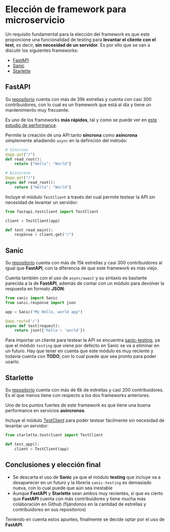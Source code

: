 # Elección de framework para microservicio

Un requisito fundamental para la elección del framework es que este proporcione una funcionalidad de testing para **levantar el cliente con el test**, es decir, **sin necesidad de un servidor**. Es por ello que se van a discutir los siguientes frameworks:

- [FastAPI](https://fastapi.tiangolo.com/)
- [Sanic](https://sanic.readthedocs.io/en/stable/)
- [Starlette](https://github.com/encode/starlette)

## FastAPI

Su [repositorio](https://github.com/tiangolo/fastapi) cuenta con más de 39k estrellas y cuenta con casi 300 contribuidores, con lo cual es un framework que está al día y tiene un mantenimiento muy frecuente. 

Es uno de los frameworks **más rápidos**, tal y como se puede ver en [este estudio de performance](https://github.com/tiangolo/fastapi#performance).

Permite la creación de una API tanto **síncrona** como **asíncrona** simplemente añadiendo ```async``` en la definición del método:

```python
# Síncrono
@app.get("/")
def read_root():
    return {"Hello": "World"}
```

```python
# Asíncrono
@app.get("/")
async def read_root():
    return {"Hello": "World"}
```

Incluye el módulo ```TestClient``` a través del cual permite testear la API sin necesidad de levantar un servidor:

```python
from fastapi.testclient import TestClient

client = TestClient(app)

def test_read_main():
	response = client.get("/")
```

## Sanic

Su [repositorio](https://github.com/sanic-org/sanic) cuenta con más de 15k estrellas y casi 300 contribuidores al igual que **FastAPI**, con la diferencia de que este framework es más viejo.

Cuenta también con el uso de ```async/await``` y su sintaxis es bastante parecida a la de **FastAPI**, además de contar con un módulo para devolver la respuesta en formato **JSON**:

```python
from sanic import Sanic
from sanic.response import json

app = Sanic("My Hello, world app")

@app.route('/')
async def test(request):
    return json({'hello': 'world'})
```

Para importar un cliente para testear la API se encuentra [sanic-testing](https://github.com/sanic-org/sanic-testing), ya que el módulo ```testing``` que viene por defecto en Sanic se va a eliminar en un futuro. Hay que tener en cuenta que este módulo es muy reciente y todavía cuenta con **TODO**, con lo cual puede que sea pronto para poder usarlo.

## Starlette

Su [repositorio](https://github.com/encode/starlette) cuenta con más de 6k de estrellas y casi 200 contribuidores. Es el que menos tiene con respecto a los dos frameworks anteriores.

Uno de los puntos fuertes de este framework es que tiene una buena performance en servicios **asíncronos**.

Incluye el módulo [TestClient](https://www.starlette.io/testclient/) para poder testear fácilmente sin necesidad de levantar un servidor:

```python
from starlette.testclient import TestClient

def test_app():
    client = TestClient(app)
```

## Conclusiones y elección final

- Se descarta el uso de **Sanic** ya que el módulo **testing** que incluye va a desaparecer en un futuro y la librería ```sanic-testing``` es demasiado nueva, con lo cual puede que aún sea inestable
- Aunque **FastAPI** y **Starlette** sean ambos muy recientes, sí que es cierto que **FastAPI** cuenta con más contribuidores y tiene mucha más colaboración en Github (fijándonos en la cantidad de estrellas y contribuidores en sus repositorios)

Teniendo en cuenta estos apuntes, finalmente se decide optar por el uso de **FastAPI**.
